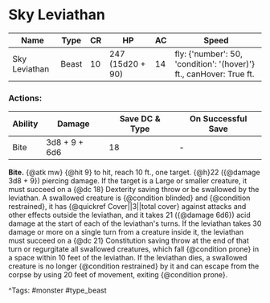 # Sky Leviathan

| Name | Type | CR | HP | AC | Speed |
|------|------|----|----|----|-------|
| Sky Leviathan | Beast | 10 | 247 (15d20 + 90) | 14 | fly: {'number': 50, 'condition': '(hover)'} ft., canHover: True ft. |

### Actions:

| Ability | Damage | Save DC & Type | On Successful Save |
|---------|--------|----------------|--------------------|
| Bite | 3d8 + 9 + 6d6 | 18 | - |


**Bite.** {@atk mw} {@hit 9} to hit, reach 10 ft., one target. {@h}22 ({@damage 3d8 + 9}) piercing damage. If the target is a Large or smaller creature, it must succeed on a {@dc 18} Dexterity saving throw or be swallowed by the leviathan. A swallowed creature is {@condition blinded} and {@condition restrained}, it has {@quickref Cover||3||total cover} against attacks and other effects outside the leviathan, and it takes 21 ({@damage 6d6}) acid damage at the start of each of the leviathan's turns. If the leviathan takes 30 damage or more on a single turn from a creature inside it, the leviathan must succeed on a {@dc 21} Constitution saving throw at the end of that turn or regurgitate all swallowed creatures, which fall {@condition prone} in a space within 10 feet of the leviathan. If the leviathan dies, a swallowed creature is no longer {@condition restrained} by it and can escape from the corpse by using 20 feet of movement, exiting {@condition prone}.

^Tags: #monster #type_beast